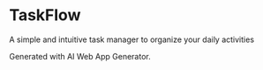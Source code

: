 # TaskFlow

A simple and intuitive task manager to organize your daily activities

Generated with AI Web App Generator.